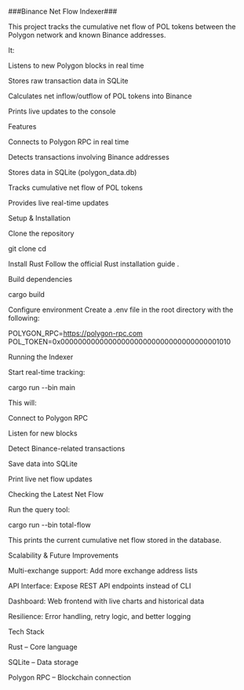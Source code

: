 ###Binance Net Flow Indexer###

This project tracks the cumulative net flow of POL tokens between the Polygon network and known Binance addresses.

It:

Listens to new Polygon blocks in real time

Stores raw transaction data in SQLite

Calculates net inflow/outflow of POL tokens into Binance

Prints live updates to the console

Features

Connects to Polygon RPC in real time

Detects transactions involving Binance addresses

Stores data in SQLite (polygon_data.db)

Tracks cumulative net flow of POL tokens

Provides live real-time updates

Setup & Installation

Clone the repository

git clone <your-repo-url>
cd <repo-name>


Install Rust
Follow the official Rust installation guide
.

Build dependencies

cargo build


Configure environment
Create a .env file in the root directory with the following:

POLYGON_RPC=https://polygon-rpc.com
POL_TOKEN=0x0000000000000000000000000000000000001010

Running the Indexer

Start real-time tracking:

cargo run --bin main


This will:

Connect to Polygon RPC

Listen for new blocks

Detect Binance-related transactions

Save data into SQLite

Print live net flow updates

Checking the Latest Net Flow

Run the query tool:

cargo run --bin total-flow


This prints the current cumulative net flow stored in the database.

Scalability & Future Improvements

Multi-exchange support: Add more exchange address lists

API Interface: Expose REST API endpoints instead of CLI

Dashboard: Web frontend with live charts and historical data

Resilience: Error handling, retry logic, and better logging

Tech Stack

Rust – Core language

SQLite – Data storage

Polygon RPC – Blockchain connection
